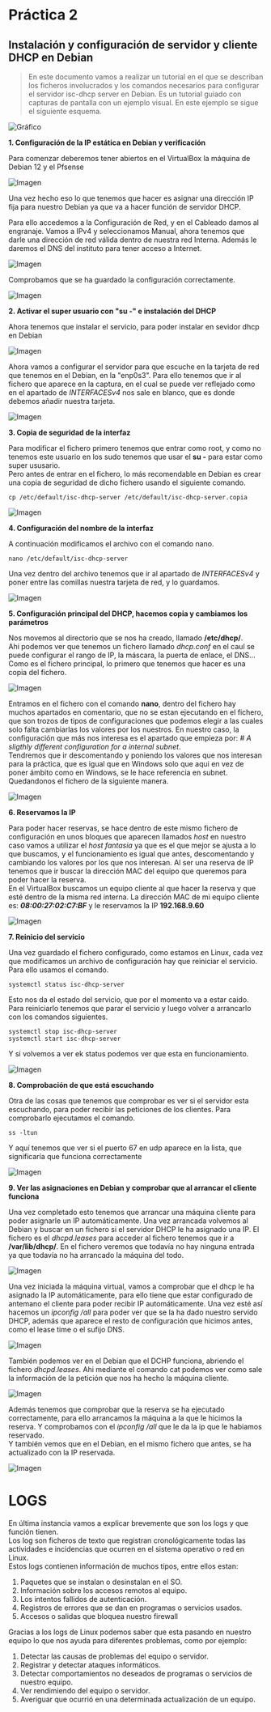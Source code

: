 # Práctica 2 

## Instalación y configuración de servidor y cliente DHCP en Debian 

>En este documento vamos a realizar un tutorial en el que se describan los ficheros involucrados y los comandos necesarios para configurar el servidor isc-dhcp server en Debian. Es un tutorial guiado con capturas de pantalla con un ejemplo visual. En este ejemplo se sigue el siguiente esquema.

![Gráfico](img/Grafico.png "Gráfico")


**1. Configuración de la IP estática en Debian y verificación**  

Para comenzar deberemos tener abiertos en el VirtualBox la máquina de Debian 12 y el Pfsense

![Imagen](img/Captura1.jpg "Imagen 1")

Una vez hecho eso lo que tenemos que hacer es asignar una dirección IP fija para nuestro Debian ya que va a hacer función de servidor DHCP.  

Para ello accedemos a la Configuración de Red, y en el Cableado damos al engranaje. Vamos a IPv4 y seleccionamos Manual, ahora tenemos que darle una dirección de red válida dentro de nuestra red Interna.
Además le daremos el DNS del instituto para tener acceso a Internet.

![Imagen](img/Captura2.jpg "Imagen 2")

Comprobamos que se ha guardado la configuración correctamente.

![Imagen](img/Captura3.jpg "Imagen 3")

**2. Activar el super usuario con "su -" e instalación del DHCP**

Ahora tenemos que instalar el servicio, para poder instalar en sevidor dhcp en Debian

![Imagen](img/Captura4.jpg "Imagen 4")

Ahora vamos a configurar el servidor para que escuche en la tarjeta de red que tenemos en el Debian, en la "enp0s3". Para ello tenemos que ir al fichero que aparece en la captura, en el cual se puede ver reflejado como en el apartado de *INTERFACESv4* nos sale en blanco, que es donde debemos añadir nuestra tarjeta.

![Imagen](img/Captura5.jpg "Imagen 5")

**3. Copia de seguridad de la interfaz**

Para modificar el fichero primero tenemos que entrar como root, y como no tenemos este usuario en los sudo tenemos que usar el **su -** para estar como super ususario.  
Pero antes de entrar en el fichero, lo más recomendable en Debian es crear una copia de seguridad de dicho fichero usando el siguiente comando.
```
cp /etc/default/isc-dhcp-server /etc/default/isc-dhcp-server.copia
```

![Imagen](img/Captura6.jpg "Imagen 6")

**4. Configuración del nombre de la interfaz**

A continuación modificamos el archivo con el comando nano.
```
nano /etc/default/isc-dhcp-server
```
Una vez dentro del archivo tenemos que ir al apartado de *INTERFACESv4* y poner entre las comillas nuestra tarjeta de red, y lo guardamos.

![Imagen](img/Captura7.jpg "Imagen 7")

**5. Configuración principal del DHCP, hacemos copia y cambiamos los parámetros**

Nos movemos al directorio que se nos ha creado, llamado **/etc/dhcp/**.  
Ahi podemos ver que tenemos un fichero llamado *dhcp.conf* en el caul se puede configurar el rango de IP, la máscara, la puerta de enlace, el DNS...  
Como es el fichero principal, lo primero que tenemos que hacer es una copia del fichero.

![Imagen](img/Captura8.jpg "Imagen 8")

Entramos en el fichero con el comando **nano**, dentro del fichero hay muchos apartados en comentario, que no se estan ejecutando en el fichero, que son trozos de tipos de configuraciones que podemos elegir a las cuales solo falta cambiarlas los valores por los nuestros. En nuestro caso, la configuración que más nos interesa es el apartado que empieza por: *# A sligthly different configuration for a internal subnet*.  
Tendremos que ir descomentando y poniendo los valores que nos interesan para la práctica, que es igual que en Windows solo que aqui en vez de poner ámbito como en Windows, se le hace referencia en subnet. Quedandonos el fichero de la siguiente manera.

![Imagen](img/Captura9.jpg "Imagen 9")

**6. Reservamos la IP**

Para poder hacer reservas, se hace dentro de este mismo fichero de configuración en unos bloques que aparecen llamados *host* en nuestro caso vamos a utilizar el *host fantasia* ya que es el que mejor se ajusta a lo que buscamos, y el funcionamiento es igual que antes, descomentando y cambiando los valores por los que nos interesan. Al ser una reserva de IP tenemos que ir buscar la dirección MAC del equipo que queremos para poder hacer la reserva.  
En el VirtualBox buscamos un equipo cliente al que hacer la reserva y que esté dentro de la misma red interna. La dirección MAC de mi equipo cliente es: ***08:00:27:02:C7:BF*** y le reservamos la IP **192.168.9.60**

![Imagen](img/Captura10.jpg "Imagen 10")

**7. Reinicio del servicio**

Una vez guardado el fichero configurado, como estamos en Linux, cada vez que modificamos un archivo de configuración hay que reiniciar el servicio. Para ello usamos el comando.  
```
systemctl status isc-dhcp-server
```  
Esto nos da el estado del servicio, que por el momento va a estar caido. Para reiniciarlo tenemos que parar el servicio y luego volver a arrancarlo con los comandos siguientes.  
```
systemctl stop isc-dhcp-server
systemctl start isc-dhcp-server
```
Y si volvemos a ver ek status podemos ver que esta en funcionamiento.

![Imagen](img/Captura11.jpg "Imagen 11")

**8. Comprobación de que está escuchando**

Otra de las cosas que tenemos que comprobar es ver si el servidor esta escuchando, para poder recibir las peticiones de los clientes. Para comprobarlo ejecutamos el comando.
```
ss -ltun
```
Y aquí tenemos que ver si el puerto 67 en udp aparece en la lista, que significaría que funciona correctamente

![Imagen](img/Captura12.jpg "Imagen 12")

**9. Ver las asignaciones en Debian y comprobar que al arrancar el cliente funciona**

Una vez completado esto tenemos que arrancar una máquina cliente para poder asignarle un IP automáticamente. Una vez arrancada volvemos al Debian y buscar en un fichero si el servidor DHCP le ha asignado una IP. El fichero es el *dhcpd.leases* para acceder al fichero tenemos que ir a **/var/lib/dhcp/**. En el fichero veremos que todavía no hay ninguna entrada ya que todavía no ha arrancado la máquina del todo.

![Imagen](img/Captura13.jpg "Imagen 13")

Una vez iniciada la máquina virtual, vamos a comprobar que el dhcp le ha asignado la IP automáticamente, para ello tiene que estar configurado de antemano el cliente para poder recibir IP automáticamente. Una vez esté así hacemos un *ipconfig /all* para poder ver que se la ha dado nuestro servido DHCP, además que aparece el resto de configuración que hicimos antes, como el lease time o el sufijo DNS.

![Imagen](img/Captura14.jpg "Imagen 14")

También podemos ver en el Debian que el DCHP funciona, abriendo el fichero *dhcpd.leases*. Ahi mediante el comando cat podemos ver como sale la información de la petición que nos ha hecho la máquina cliente.

![Imagen](img/Captura15.jpg "Imagen 15")

Además tenemos que comprobar que la reserva se ha ejecutado correctamente, para ello arrancamos la máquina a la que le hicimos la reserva. Y comprobamos con el *ipconfig /all* que le da la ip que le habiamos reservado.  
Y también vemos que en el Debian, en el mismo fichero que antes, se ha actualizado con la IP reservada.

![Imagen](img/Captura16.jpg "Imagen 16")


# LOGS
En última instancia vamos a explicar brevemente que son los logs y que función tienen.  
Los log son ficheros de texto que registran cronológicamente todas las actividades e incidencias que ocurren en el sistema operativo o red en Linux.  
Estos logs contienen información de muchos tipos, entre ellos estan:

1. Paquetes que se instalan o desinstalan en el SO.
2. Información sobre los accesos remotos al equipo.
3. Los intentos fallidos de autenticación.
4. Registros de errores que se dan en programas o servicios usados.
5. Accesos o salidas que bloquea nuestro firewall

Gracias a los logs de Linux podemos saber que esta pasando en nuestro equipo lo que nos ayuda para diferentes problemas, como por ejemplo:

1. Detectar las causas de problemas del equipo o servidor.
2. Registrar y detectar ataques informáticos.
3. Detectar comportamientos no deseados de programas o servicios de nuestro equipo.
4. Ver rendimiendo del equipo o servidor.
5. Averiguar que ocurrió en una determinada actualización de un equipo.